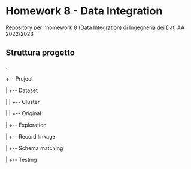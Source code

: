 # Homework 8 - Data Integration

Repository per l'homework 8 (Data Integration) di Ingegneria dei Dati AA 2022/2023

## Struttura progetto

.

+-- Project

|	+-- Dataset

|	|	+-- Cluster

|	|	+-- Original

|	+-- Exploration

|	+-- Record linkage

|	+-- Schema matching

|	+-- Testing